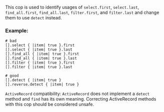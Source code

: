 This cop is used to identify usages of
`select.first`, `select.last`, `find_all.first`, `find_all.last`, `filter.first`, and `filter.last`
and change them to use `detect` instead.

### Example:
    # bad
    [].select { |item| true }.first
    [].select { |item| true }.last
    [].find_all { |item| true }.first
    [].find_all { |item| true }.last
    [].filter { |item| true }.first
    [].filter { |item| true }.last

    # good
    [].detect { |item| true }
    [].reverse.detect { |item| true }

`ActiveRecord` compatibility:
`ActiveRecord` does not implement a `detect` method and `find` has its
own meaning. Correcting ActiveRecord methods with this cop should be
considered unsafe.